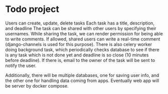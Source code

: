 # Todo project

Users can create, update, delete tasks
Each task has a title, description, and deadline
The task can be shared with other users by specifying their usernames. While sharing the task, we can render permission for being able to write comments. If allowed, shared users can write a real-time comment (django-channels is used for this purpose).
There is also celery worker doing background task, which periodically checks database to see if there is any task which is not done yet and deadline is so close (10 minutes before deadline). If there is, email to the owner of the task will be sent to notify the user.

Additionally, there will be multiple databases, one for saving user info, and the other one for handling data coming from apps. Eventually web app will be server by docker compose.